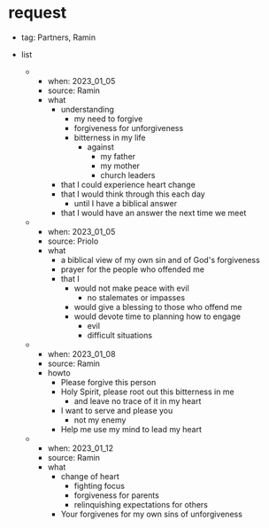 # request
- tag: Partners, Ramin
- list

  - 
    - when: 2023_01_05
    - source: Ramin
    - what
      - understanding
        - my need to forgive
        - forgiveness for unforgiveness
        - bitterness in my life
          - against
            - my father
            - my mother
            - church leaders
      - that I could experience heart change
      - that I would think through this each day
        - until I have a biblical answer
      - that I would have an answer the next time we meet
  - 
    - when: 2023_01_05
    - source: Priolo
    - what
      - a biblical view of my own sin and of God's forgiveness
      - prayer for the people who offended me
      - that I
        - would not make peace with evil
          - no stalemates or impasses
        - would give a blessing to those who offend me
        - would devote time to planning how to engage
          - evil
          - difficult situations
  - 
    - when: 2023_01_08
    - source: Ramin
    - howto
      - Please forgive this person
      - Holy Spirit, please root out this bitterness in me
        - and leave no trace of it in my heart
      - I want to serve and please you
        - not my enemy
      - Help me use my mind to lead my heart
  - 
    - when: 2023_01_12
    - source: Ramin
    - what
      - change of heart
        - fighting focus
        - forgiveness for parents
        - relinquishing expectations for others
      - Your forgivenes for my own sins of unforgiveness
